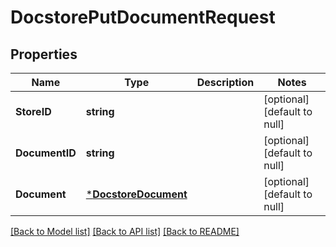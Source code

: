 # DocstorePutDocumentRequest

## Properties
Name | Type | Description | Notes
------------ | ------------- | ------------- | -------------
**StoreID** | **string** |  | [optional] [default to null]
**DocumentID** | **string** |  | [optional] [default to null]
**Document** | [***DocstoreDocument**](docstoreDocument.md) |  | [optional] [default to null]

[[Back to Model list]](../../README.md#documentation-for-models) [[Back to API list]](../../README.md#documentation-for-api-endpoints) [[Back to README]](../../README.md)


